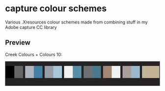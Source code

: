 # capture colour schemes
Various .Xresources colour schemes made from combining stuff in my Adobe capture CC library

## Preview

Creek Colours + Colours 10:

![pic.png](preview/cc-c10.png)
